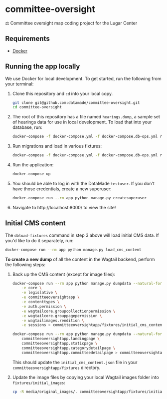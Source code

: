 # committee-oversight
⚖️ Committee oversight map coding project for the Lugar Center

## Requirements

- [Docker](https://www.docker.com/)


## Running the app locally

We use Docker for local development. To get started, run the following from your terminal:

1. Clone this repository and `cd` into your local copy.

    ```bash
    git clone git@github.com:datamade/committee-oversight.git
    cd committee-oversight
    ```

2. The root of this repository has a file named `hearings.dump`, a sample set of hearings data for use in local development. To load that into your database, run:

    ```bash
    docker-compose -f docker-compose.yml -f docker-compose.db-ops.yml run -e PGPASSWORD=postgres --rm dbload-dump
    ```

3. Run migrations and load in various fixtures:

    ```bash
    docker-compose -f docker-compose.yml -f docker-compose.db-ops.yml run --rm dbload-fixtures
    ```

4. Run the application:

    ```bash
    docker-compose up
    ```

4. You should be able to log in with the DataMade `testuser`. If you don't have those credentials,
create a new superuser:

    ```bash
    docker-compose run --rm app python manage.py createsuperuser
    ```

5. Navigate to http://localhost:8000/ to view the site!


## Initial CMS content

The `dbload-fixtures` command in step 3 above will load initial CMS data. If you'd like to do it separately, run:

```bash
docker-compose run --rm app python manage.py load_cms_content
```

**To create a new dump** of all the content in the Wagtail backend, perform the following steps:

1. Back up the CMS content (except for image files):

    ```bash
    docker-compose run --rm app python manage.py dumpdata --natural-foreign --indent 2 \
        -e core \
        -e legislative \
        -e committeeoversightapp \
        -e contenttypes \
        -e auth.permission \
        -e wagtailcore.groupcollectionpermission \
        -e wagtailcore.grouppagepermission \
        -e wagtailimages.rendition \
        -e sessions > committeeoversightapp/fixtures/initial_cms_content.json

    docker-compose run --rm app python manage.py dumpdata --natural-foreign --indent 2 \
        committeeoversightapp.landingpage \
        committeeoversightapp.staticpage \
        committeeoversightapp.categorydetailpage \
        committeeoversightapp.committeedetailpage > committeeoversightapp/fixtures/initial_cms_content_custom_pages.json
    ```

    This should update the `initial_cms_content.json` file in your `committeeoversightapp/fixtures`
    directory.

2. Update the image files by copying your local Wagtail images folder into `fixtures/initial_images`:

    ```bash
    cp -R media/original_images/. committeeoversightapp/fixtures/initial_images/
    ```
